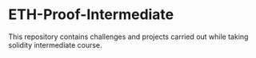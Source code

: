 # ETH-Proof-Intermediate

 This repository contains challenges and projects carried out while taking solidity intermediate course.
